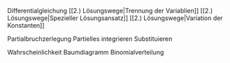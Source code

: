 Differentialgleichung
	[[2.) Lösungswege|Trennung der Variablien]]
	[[2.) Lösungswege|Spezieller Lösungsansatz]]
	[[2.) Lösungswege|Variation der Konstanten]]

Partialbruchzerlegung
Partielles integrieren
Substituieren

Wahrscheinlichkeit
	Baumdiagramm
	Binomialverteilung